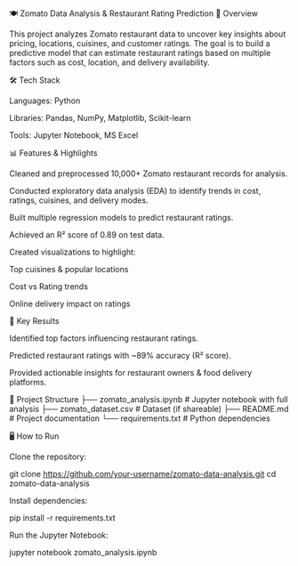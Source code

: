 🍽️ Zomato Data Analysis & Restaurant Rating Prediction
📌 Overview

This project analyzes Zomato restaurant data to uncover key insights about pricing, locations, cuisines, and customer ratings.
The goal is to build a predictive model that can estimate restaurant ratings based on multiple factors such as cost, location, and delivery availability.

🛠️ Tech Stack

Languages: Python

Libraries: Pandas, NumPy, Matplotlib, Scikit-learn

Tools: Jupyter Notebook, MS Excel

📊 Features & Highlights

Cleaned and preprocessed 10,000+ Zomato restaurant records for analysis.

Conducted exploratory data analysis (EDA) to identify trends in cost, ratings, cuisines, and delivery modes.

Built multiple regression models to predict restaurant ratings.

Achieved an R² score of 0.89 on test data.

Created visualizations to highlight:

Top cuisines & popular locations

Cost vs Rating trends

Online delivery impact on ratings

🚀 Key Results

Identified top factors influencing restaurant ratings.

Predicted restaurant ratings with ~89% accuracy (R² score).

Provided actionable insights for restaurant owners & food delivery platforms.

📂 Project Structure
├── zomato_analysis.ipynb   # Jupyter notebook with full analysis
├── zomato_dataset.csv      # Dataset (if shareable)
├── README.md               # Project documentation
└── requirements.txt        # Python dependencies

🖥️ How to Run

Clone the repository:

git clone https://github.com/your-username/zomato-data-analysis.git
cd zomato-data-analysis


Install dependencies:

pip install -r requirements.txt


Run the Jupyter Notebook:

jupyter notebook zomato_analysis.ipynb
